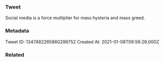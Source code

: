 ### Tweet
Social media is a force multiplier for mass hysteria and mass greed.

### Metadata
Tweet ID: 1347482285860298752
Created At: 2021-01-08T09:56:26.000Z

### Related


